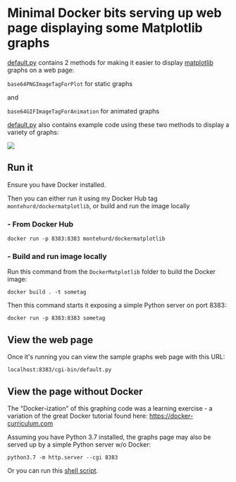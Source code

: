 # Minimal Docker bits serving up web page displaying some Matplotlib graphs

[default.py](https://github.com/montehurd/DockerMatplotlib/blob/master/cgi-bin/default.py) contains 2 methods for making it easier to display [matplotlib](https://matplotlib.org) graphs on a web page:

`base64PNGImageTagForPlot` for static graphs

and

`base64GIFImageTagForAnimation` for animated graphs

[default.py](https://github.com/montehurd/DockerMatplotlib/blob/master/cgi-bin/default.py) also contains example code using these two methods to display a variety of graphs:

![](https://github.com/montehurd/DockerMatplotlib/blob/master/README.gif?raw=true)

## Run it

Ensure you have Docker installed.

Then you can either run it using my Docker Hub tag `montehurd/dockermatplotlib`, or build and run the image locally

### - From Docker Hub

`docker run -p 8383:8383 montehurd/dockermatplotlib`

### - Build and run image locally

Run this command from the `DockerMatplotlib` folder to build the Docker image:

`docker build . -t sometag`

Then this command starts it exposing a simple Python server on port 8383:

`docker run -p 8383:8383 sometag`

## View the web page

Once it's running you can view the sample graphs web page with this URL:

`localhost:8383/cgi-bin/default.py`

## View the page without Docker

The "Docker-ization" of this graphing code was a learning exercise - a variation of the great Docker tutorial found here: https://docker-curriculum.com

Assuming you have Python 3.7 installed, the graphs page may also be served up by a simple Python server w/o Docker:

`python3.7 -m http.server --cgi 8383`

Or you can run this [shell script](https://gist.github.com/montehurd/1f8ffb8de517adc1d54d6e6b62ad9f88).
